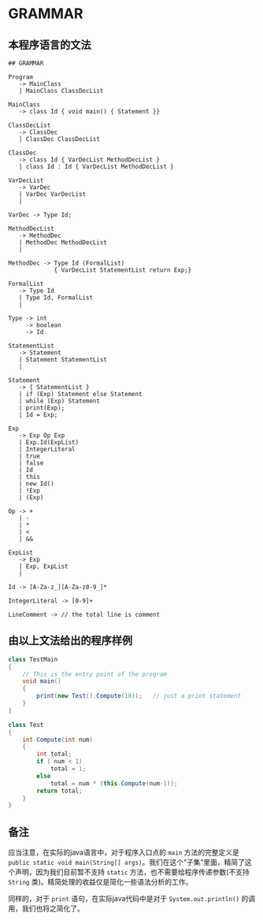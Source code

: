 GRAMMAR
===

本程序语言的文法
---

```text
## GRAMMAR

Program
   -> MainClass
   | MainClass ClassDecList

MainClass
   -> class Id { void main() { Statement }}

ClassDecList
   -> ClassDec
   | ClassDec ClassDecList

ClassDec
   -> class Id { VarDecList MethodDecList }
   | class Id : Id { VarDecList MethodDecList }

VarDecList
   -> VarDec
   | VarDec VarDecList
   |

VarDec -> Type Id;

MethodDecList
   -> MethodDec
   | MethodDec MethodDecList
   |

MethodDec -> Type Id (FormalList)
             { VarDecList StatementList return Exp;}

FormalList
   -> Type Id
   | Type Id, FormalList
   |

Type -> int
     -> boolean
     -> Id

StatementList
   -> Statement
   | Statement StatementList
   |

Statement
   -> { StatementList }
   | if (Exp) Statement else Statement
   | while (Exp) Statement
   | print(Exp);
   | Id = Exp;

Exp
   -> Exp Op Exp
   | Exp.Id(ExpList)
   | IntegerLiteral
   | true
   | false
   | Id
   | this
   | new Id()
   | !Exp
   | (Exp)

Op -> +
   | -
   | *
   | <
   | &&

ExpList
   -> Exp
   | Exp, ExpList
   |

Id -> [A-Za-z_][A-Za-z0-9_]*

IntegerLiteral -> [0-9]+

LineComment -> // the total line is comment
```

由以上文法给出的程序样例
---

```java
class TestMain
{
    // This is the entry point of the program
    void main()
    {
        print(new Test().Compute(10));   // just a print statement
    }
}

class Test
{
    int Compute(int num)
    {
        int total;
        if ( num < 1)
            total = 1;
        else
            total = num * (this.Compute(num-1));
        return total;
    }
}
```

备注
---

应当注意，在实际的java语言中，对于程序入口点的 `main` 方法的完整定义是 `public static void main(String[] args)`。我们在这个“子集”里面，精简了这个声明，因为我们目前暂不支持 `static` 方法，也不需要给程序传递参数(不支持 `String` 类)。精简处理的收益仅是简化一些语法分析的工作。

同样的，对于 `print` 语句，在实际java代码中是对于 `System.out.println()` 的调用，我们也将之简化了。